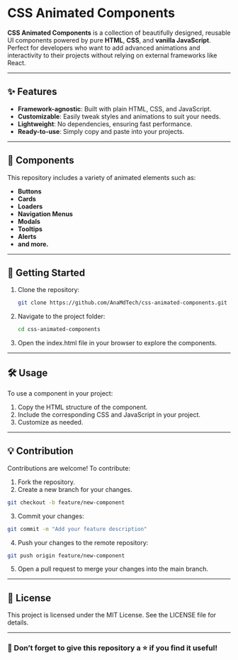 # CSS Animated Components

**CSS Animated Components** is a collection of beautifully designed, reusable UI components powered by pure **HTML**, **CSS**, and **vanilla JavaScript**. Perfect for developers who want to add advanced animations and interactivity to their projects without relying on external frameworks like React.

---

## ✨ Features

- **Framework-agnostic**: Built with plain HTML, CSS, and JavaScript.
- **Customizable**: Easily tweak styles and animations to suit your needs.
- **Lightweight**: No dependencies, ensuring fast performance.
- **Ready-to-use**: Simply copy and paste into your projects.

---

## 📂 Components

This repository includes a variety of animated elements such as:

- **Buttons**
- **Cards**
- **Loaders**
- **Navigation Menus**
- **Modals**
- **Tooltips**
- **Alerts**
- **and more.**

---

## 🚀 Getting Started

1. Clone the repository:
   ```bash
   git clone https://github.com/AnaMdTech/css-animated-components.git
   ```
2. Navigate to the project folder:
   ```bash
   cd css-animated-components
   ```
3. Open the index.html file in your browser to explore the components.

---

## 🛠 Usage

To use a component in your project:

1. Copy the HTML structure of the component.
2. Include the corresponding CSS and JavaScript in your project.
3. Customize as needed.

---

## 💡 Contribution

Contributions are welcome! To contribute:

1. Fork the repository.
2. Create a new branch for your changes.

```bash
git checkout -b feature/new-component
```

3. Commit your changes:

```bash
git commit -m "Add your feature description"

```

4. Push your changes to the remote repository:

```bash
git push origin feature/new-component
```

5. Open a pull request to merge your changes into the main branch.

---

## 📄 License

This project is licensed under the MIT License. See the LICENSE file for details.

---

### 🌟 Don’t forget to give this repository a ⭐ if you find it useful!
